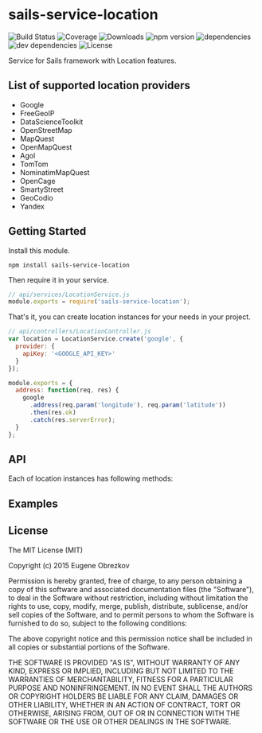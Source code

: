 # sails-service-location

![Build Status](https://img.shields.io/travis/ghaiklor/sails-service-location.svg) ![Coverage](https://img.shields.io/coveralls/ghaiklor/sails-service-location.svg) ![Downloads](https://img.shields.io/npm/dm/sails-service-location.svg) ![npm version](https://img.shields.io/npm/v/sails-service-location.svg) ![dependencies](https://img.shields.io/david/ghaiklor/sails-service-location.svg) ![dev dependencies](https://img.shields.io/david/dev/ghaiklor/sails-service-location.svg) ![License](https://img.shields.io/npm/l/sails-service-location.svg)

Service for Sails framework with Location features.

## List of supported location providers

- Google
- FreeGeoIP
- DataScienceToolkit
- OpenStreetMap
- MapQuest
- OpenMapQuest
- Agol
- TomTom
- NominatimMapQuest
- OpenCage
- SmartyStreet
- GeoCodio
- Yandex

## Getting Started

Install this module.

```shell
npm install sails-service-location
```

Then require it in your service.

```javascript
// api/services/LocationService.js
module.exports = require('sails-service-location');
```

That's it, you can create location instances for your needs in your project.

```javascript
// api/controllers/LocationController.js
var location = LocationService.create('google', {
  provider: {
    apiKey: '<GOOGLE_API_KEY>'
  }
});

module.exports = {
  address: function(req, res) {
    google
      .address(req.param('longitude'), req.param('latitude'))
      .then(res.ok)
      .catch(res.serverError);
  }
};
```

## API

Each of location instances has following methods:

## Examples

## License

The MIT License (MIT)

Copyright (c) 2015 Eugene Obrezkov

Permission is hereby granted, free of charge, to any person obtaining a copy
of this software and associated documentation files (the "Software"), to deal
in the Software without restriction, including without limitation the rights
to use, copy, modify, merge, publish, distribute, sublicense, and/or sell
copies of the Software, and to permit persons to whom the Software is
furnished to do so, subject to the following conditions:

The above copyright notice and this permission notice shall be included in all
copies or substantial portions of the Software.

THE SOFTWARE IS PROVIDED "AS IS", WITHOUT WARRANTY OF ANY KIND, EXPRESS OR
IMPLIED, INCLUDING BUT NOT LIMITED TO THE WARRANTIES OF MERCHANTABILITY,
FITNESS FOR A PARTICULAR PURPOSE AND NONINFRINGEMENT. IN NO EVENT SHALL THE
AUTHORS OR COPYRIGHT HOLDERS BE LIABLE FOR ANY CLAIM, DAMAGES OR OTHER
LIABILITY, WHETHER IN AN ACTION OF CONTRACT, TORT OR OTHERWISE, ARISING FROM,
OUT OF OR IN CONNECTION WITH THE SOFTWARE OR THE USE OR OTHER DEALINGS IN THE
SOFTWARE.

